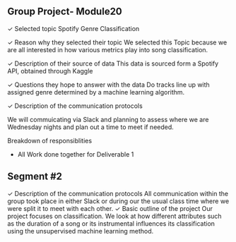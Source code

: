 ## Group Project- Module20


✓ Selected topic
Spotify Genre Classification 

✓ Reason why they selected their topic
We selected this Topic because we are all interested in how various metrics play into song classification.  

✓ Description of their source of data
This data is sourced form a Spotify API, obtained through Kaggle 

✓ Questions they hope to answer with the data
Do tracks line up with assigned genre determined by a machine learning algorithm.


✓ Description of the communication protocols 

We will commuicating via Slack and planning to assess where we are Wednesday nights and plan out a time to meet if needed.

Breakdown of responsiblities 
* All Work done together for Deliverable 1
## Segment #2
✓ Description of the communication protocols 
All communication within the group took place in either Slack or during our the usual class time where we were split it to meet with each other.
✓ Basic outline of the project
Our project focuses on classification. We look at how different attributes such as the duration of a song or its instrumental influences its classification using the unsupervised machine learning method. 

